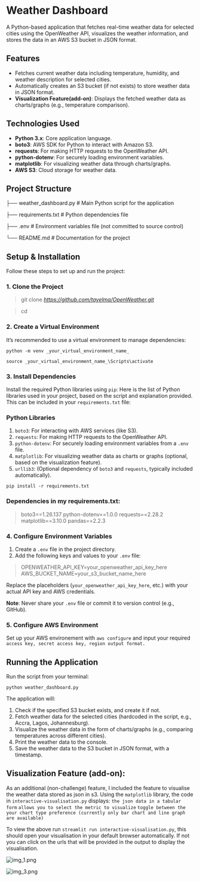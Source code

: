 # **Weather Dashboard**
A Python-based application that fetches real-time weather data for selected cities using the OpenWeather API, visualizes the weather information, and stores the data in an AWS S3 bucket in JSON format.
## **Features**
- Fetches current weather data including temperature, humidity, and weather description for selected cities.
- Automatically creates an S3 bucket (if not exists) to store weather data in JSON format.
- **Visualization Feature(add-on)**: Displays the fetched weather data as charts/graphs (e.g., temperature comparison).



## **Technologies Used**
- **Python 3.x**: Core application language.
- **boto3**: AWS SDK for Python to interact with Amazon S3.
- **requests**: For making HTTP requests to the OpenWeather API.
- **python-dotenv**: For securely loading environment variables.
- **matplotlib**: For visualizing weather data through charts/graphs.
- **AWS S3**: Cloud storage for weather data.

## **Project Structure**


├── weather_dashboard.py      # Main Python script for the application

├── requirements.txt          # Python dependencies file

├── .env                      # Environment variables file (not committed to source control)

└── README.md                 # Documentation for the project


## **Setup & Installation**
Follow these steps to set up and run the project:
### 1. Clone the Project

>git clone _https://github.com/tayelma/OpenWeather.git_

>cd <repository-folder>

### 2. Create a Virtual Environment
It’s recommended to use a virtual environment to manage dependencies:

`python -m venv _your_virtual_environment_name_ `

`source _your_virtual_environment_name_\Scripts\activate`

### 3. Install Dependencies

Install the required Python libraries using `pip`:
Here is the list of Python libraries used in your project, based on the script and explanation provided. This can be included in your `requirements.txt` file:
### **Python Libraries**
1. `boto3`: For interacting with AWS services (like S3).
2. `requests`: For making HTTP requests to the OpenWeather API.
3. `python-dotenv`: For securely loading environment variables from a `.env` file.
4. `matplotlib`: For visualizing weather data as charts or graphs (optional, based on the visualization feature).
5. `urllib3`: (Optional dependency of `boto3` and `requests`, typically included automatically).

`pip install -r requirements.txt`

### Dependencies in my requirements.txt:

>boto3==1.26.137
    python-dotenv==1.0.0
    requests==2.28.2
    matplotlib==3.10.0
>    pandas==2.2.3

###  4. Configure Environment Variables
1. Create a `.env` file in the project directory.
2. Add the following keys and values to your `.env` file:

>OPENWEATHER_API_KEY=your_openweather_api_key_here
AWS_BUCKET_NAME=your_s3_bucket_name_here
> 
Replace the placeholders (`your_openweather_api_key_here`, etc.) with your actual API key and AWS credentials.

 **Note**: Never share your `.env` file or commit it to version control (e.g., GitHub).

###  5. Configure AWS Environment
Set up your AWS environement with `aws configure` and input your required `access key, secret access key, region output format.
`

## **Running the Application**
Run the script from your terminal:

`python weather_dashboard.py`

The application will:
1. Check if the specified S3 bucket exists, and create it if not.
2. Fetch weather data for the selected cities (hardcoded in the script, e.g., Accra, Lagos, Johannesburg).
3. Visualize the weather data in the form of charts/graphs (e.g., comparing temperatures across different cities).
4. Print the weather data to the console.
5. Save the weather data to the S3 bucket in JSON format, with a timestamp.

## **Visualization Feature (add-on):**

As an additional (non-challenge) feature, I included the feature to visualise the weather data stored as json in s3.
Using the `matplotlib` library, the code in `interactive-visualisation.py` displays:
`the json data in a tabular form`
`allows you to select the metric to visualize`
`toggle between the your chart type preference (currently only bar chart and line graph are available)`

To view the above run ` streamlit run interactive-visualisation.py `, this should open your visualisation in your default browser automatically. If not you can click on the urls that will be provided in the output to display the visualisation.

![img_1.png](img_1.png)

![img_3.png](img_3.png)


